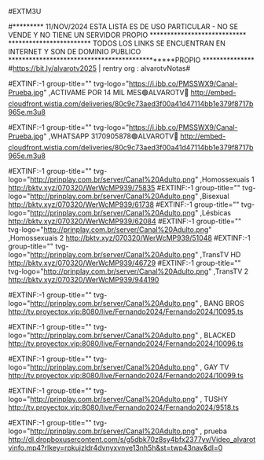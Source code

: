 #EXTM3U

#*********  11/NOV/2024  ESTA LISTA ES DE USO PARTICULAR - NO SE VENDE Y NO TIENE UN SERVIDOR PROPIO ****************************
************************    TODOS LOS LINKS SE ENCUENTRAN EN INTERNET Y SON DE DOMINIO PUBLICO  ***********************************************PROPIO ***************
#https://bit.ly/alvarotv2025 | rentry org : alvarotvNotas#



#EXTINF:-1 group-title="" tvg-logo="https://i.ibb.co/PMSSWX9/Canal-Prueba.jpg" ,ACTIVAME POR 14 MIL MES🟢ALVAROTV🔵
http://embed-cloudfront.wistia.com/deliveries/80c9c73aed3f00a41d47114bb1e379f8717b965e.m3u8

#EXTINF:-1 group-title="" tvg-logo="https://i.ibb.co/PMSSWX9/Canal-Prueba.jpg" ,WHATSAPP 3170905878🟢ALVAROTV🔵
http://embed-cloudfront.wistia.com/deliveries/80c9c73aed3f00a41d47114bb1e379f8717b965e.m3u8



#EXTINF:-1 group-title="" tvg-logo="http://prinplay.com.br/server/Canal%20Adulto.png" ,Homossexuais 1
http://bktv.xyz/070320/WerWcMP939/75835
#EXTINF:-1 group-title="" tvg-logo="http://prinplay.com.br/server/Canal%20Adulto.png" ,Bisexual
http://bktv.xyz/070320/WerWcMP939/61738
#EXTINF:-1 group-title="" tvg-logo="http://prinplay.com.br/server/Canal%20Adulto.png" ,Lésbicas 
http://bktv.xyz/070320/WerWcMP939/62084
#EXTINF:-1 group-title="" tvg-logo="http://prinplay.com.br/server/Canal%20Adulto.png" ,Homossexuais 2
http://bktv.xyz/070320/WerWcMP939/51048
#EXTINF:-1 group-title="" tvg-logo="http://prinplay.com.br/server/Canal%20Adulto.png" ,TransTV HD
http://bktv.xyz/070320/WerWcMP939/46729
#EXTINF:-1 group-title="" tvg-logo="http://prinplay.com.br/server/Canal%20Adulto.png" ,TransTV 2
http://bktv.xyz/070320/WerWcMP939/944190

#EXTINF:-1 group-title="" tvg-logo="http://prinplay.com.br/server/Canal%20Adulto.png" , BANG BROS
http://tv.proyectox.vip:8080/live/Fernando2024/Fernando2024/10095.ts


#EXTINF:-1 group-title="" tvg-logo="http://prinplay.com.br/server/Canal%20Adulto.png" , BLACKED
http://tv.proyectox.vip:8080/live/Fernando2024/Fernando2024/10096.ts

#EXTINF:-1 group-title="" tvg-logo="http://prinplay.com.br/server/Canal%20Adulto.png" , GAY TV
http://tv.proyectox.vip:8080/live/Fernando2024/Fernando2024/10099.ts

#EXTINF:-1 group-title="" tvg-logo="http://prinplay.com.br/server/Canal%20Adulto.png" , TUSHY
http://tv.proyectox.vip:8080/live/Fernando2024/Fernando2024/9518.ts


#EXTINF:-1 group-title="" tvg-logo="http://prinplay.com.br/server/Canal%20Adulto.png" , prueba
http://dl.dropboxusercontent.com/s/g5dbk70z8sy4bfx2377yv/Video_alvarotvinfo.mp4?rlkey=rpkujzldr4dvnyxvnye13nh5h&st=twp43nav&dl=0
